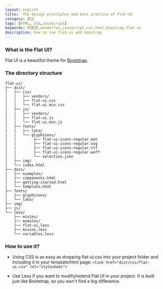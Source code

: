 ```yaml
---
layout: english
title:  The design principles and best practise of Flat-UI
category: 英文
tags: [HTML, CSS,JavaScript]
keywords: 阿樊提,wonderfan,javascript,css,html,boostrap,flat-ui
description: how to use flat-ui and boostrap
---
```



### What is the Flat UI?

Flat UI is a beautiful theme for [Bootstrap](http://getbootstrap.com).

### The directory structure

```
flat-ui/
├── dist/
|   ├── css/
|   |   ├── vendors/
│   |   ├── flat-ui.css
│   |   └── flat-ui.min.css
|   ├── js/
|   |   ├── vendors/
│   |   ├── flat-ui.js
│   |   └── flat-ui.min.js
|   ├── fonts/
|   |   ├── lato/
|   |   └── glyphicons/
|   |        ├── flat-ui-icons-regular.eot
|   |        ├── flat-ui-icons-regular.svg
|   |        ├── flat-ui-icons-regular.ttf
|   |        ├── flat-ui-icons-regular.woff
|   |        └── selection.json
|   ├── img/
|   └── index.html
├── docs/
|   ├── examples/
|   ├── components.html
|   ├── getting-started.html
|   └── template.html
├── fonts/
|   ├── glyphicons/
|   └── lato/
├── img/
├── js/
└── less/
    ├── mixins/
    ├── modules/
    ├── flat-ui.less
    ├── mixins.less
    └── variables.less

```

###  How to use it?

- Using CSS is as easy as dropping flat-ui.css into your project folder and including it in your template/html page: `<link href="dist/css/flat-ui.css" rel="stylesheet">`

- Use Less if you want to modify/extend Flat UI in your project. It is built just like Bootstrap, so you won't find a big difference.

